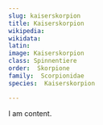 ```yaml
---
slug: kaiserskorpion
title: Kaiserskorpion
wikipedia: 
wikidata: 
latin:
image: Kaiserskorpion
class: Spinnentiere
order:  Skorpione
family:  Scorpionidae
species:  Kaiserskorpion

---
```


I am content.
